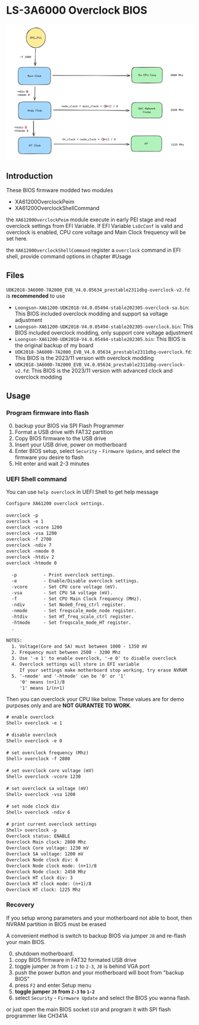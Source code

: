 # LS-3A6000 Overclock BIOS

![](pictures/Annotation-2023-12-24-050808.png)

## Introduction

These BIOS firmware modded two modules

* XA61200OverclockPeim
* XA61200OverclockShellCommand

the `XA61200OverclockPeim` module execute in early PEI stage and read overclock settings from EFI Variable. If EFI Variable `LsOcConf` is valid and overclock is enabled, CPU core voltage and Main Clock frequency will be set here.

the `XA61200OverclockShellCommand` register a `overclock` command in EFI shell, provide command options in chapter #Usage

## Files

`UDK2018-3A6000-7A2000_EVB_V4.0.05634_prestable2311dbg-overclock-v2.fd` is **recommended** to use

* `Loongson-XA61200-UDK2018-V4.0.05494-stable202305-overclock-sa.bin`: This BIOS included overclock modding and support sa voltage adjustment
* `Loongson-XA61200-UDK2018-V4.0.05494-stable202305-overclock.bin`: This BIOS included overclock modding, only support core voltage adjustment
* `Loongson-XA61200-UDK2018-V4.0.05494-stable202305.bin`: This BIOS is the original backup of my board
* `UDK2018-3A6000-7A2000_EVB_V4.0.05634_prestable2311dbg-overclock.fd`: This BIOS is the 2023/11 version with overclock modding
* `UDK2018-3A6000-7A2000_EVB_V4.0.05634_prestable2311dbg-overclock-v2.fd`: This BIOS is the 2023/11 version with advanced clock and overclock modding

## Usage

### Program firmware into flash

0. backup your BIOS via SPI Flash Programmer
1. Format a USB drive with FAT32 partition
2. Copy BIOS firmware to the USB drive
3. Insert your USB drive, power on motherboard
4. Enter BIOS setup, select `Security` - `Firmware Update`, and select the firmware you desire to flash
5. Hit enter and wait 2-3 minutes

### UEFI Shell command

You can use `help overclock` in UEFI Shell to get help message

```
Configure XA61200 overclock settings.
 
overclock -p
overclock -e 1
overclock -vcore 1200
overclock -vsa 1200
overclock -f 2700
overclock -ndiv 7
overclock -nmode 0
overclock -htdiv 2
overclock -htmode 0
 
  -p          - Print overclock settings.
  -e          - Enable/Disable overclock settings.
  -vcore      - Set CPU core voltage (mV).
  -vsa        - Set CPU SA voltage (mV).
  -f          - Set CPU Main Clock frequency (MHz).
  -ndiv       - Set Node0_freq_ctrl register.
  -nmode      - Set freqscale_mode_node register.
  -htdiv      - Set HT_freq_scale_ctrl register.
  -htmode     - Set freqscale_mode_HT register.
  .
 
NOTES:
  1. Voltage(Core and SA) must between 1000 - 1350 mV
  2. Frequency must between 2500 - 3200 Mhz
  3. Use '-e 1' to enable overclock, '-e 0' to disable overclock
  4. Overclock settings will store in EFI variable
     If your settings make motherboard stop working, try erase NVRAM
  5. '-nmode' and '-htmode' can be '0' or '1'
     '0' means (n+1)/8
     '1' means 1/(n+1)
```

Then you can overclock your CPU like below. These values are for demo purposes only and are **NOT GURANTEE TO WORK**.

```
# enable overclock
Shell> overclock -e 1

# disable overclock
Shell> overclock -e 0

# set overclock frequency (Mhz)
Shell> overclock -f 2800

# set overclock core voltage (mV)
Shell> overclock -vcore 1230

# set overclock sa voltage (mV)
Shell> overclock -vsa 1200

# set node clock div
Shell> overclock -ndiv 6

# print current overclock settings
Shell> overclock -p
Overclock status: ENABLE
Overclock Main clock: 2800 Mhz
Overclock Core voltage: 1230 mV
Overclock SA voltage: 1200 mV
Overclock Node clock div: 6
Overclock Node clock mode: (n+1)/8
Overclock Node clock: 2450 Mhz
Overclock HT clock div: 3
Overclock HT clock mode: (n+1)/8
Overclock HT clock: 1225 Mhz
```

### Recovery

If you setup wrong parameters and your motherboard not able to boot, then NVRAM partition in BIOS must be erased

A convenient method is switch to backup BIOS via jumper `J8` and re-flash your main BIOS.

0. shutdown motherboard.
1. copy BIOS firmware in FAT32 formated USB drive
2. toggle jumper `J8` from `1-2` to `2-3`, `J8` is behind VGA port
3. push the power button and your motherboard will boot from "backup BIOS"
4. press `F2` and enter Setup menu
5. **toggle jumper `J8` from `2-3` to `1-2`**
6. select `Security` - `Firmware Update` and select the BIOS you wanna flash.

or just open the main BIOS socket `U10` and program it with SPI flash programmer like CH341A